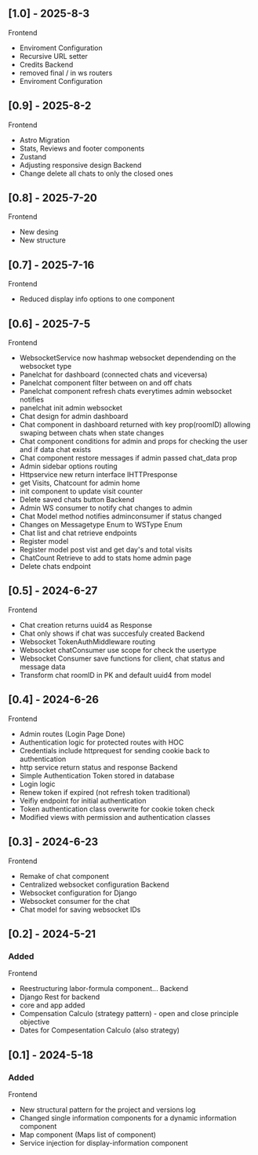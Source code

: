 ## [1.0] - 2025-8-3
Frontend
- Enviroment Configuration
- Recursive URL setter
- Credits
Backend
- removed final / in ws routers
- Enviroment Configuration

## [0.9] - 2025-8-2
Frontend
- Astro Migration
- Stats, Reviews and footer components
- Zustand 
- Adjusting responsive design
Backend
- Change delete all chats to only the closed ones
## [0.8] - 2025-7-20
Frontend
- New desing
- New structure

## [0.7] - 2025-7-16
Frontend
- Reduced display info options to one component

## [0.6] - 2025-7-5
Frontend 
- WebsocketService now hashmap websocket dependending on the websocket type
- Panelchat for dashboard (connected chats and viceversa)
- Panelchat component filter between on and off chats 
- Panelchat component refresh chats everytimes admin websocket notifies
- panelchat init admin websocket
- Chat design for admin dashboard
- Chat component in dashboard returned with key prop(roomID) allowing swaping between chats when state changes  
- Chat component conditions for admin and props for checking the user and if data chat exists
- Chat component restore messages if admin passed chat_data prop
- Admin sidebar options routing
- Httpservice new return interface IHTTPresponse
- get Visits, Chatcount for admin home
- init component to update visit counter
- Delete saved chats button
Backend
- Admin WS consumer to notify chat changes to admin
- Chat Model method notifies adminconsumer if status changed
- Changes on Messagetype Enum to WSType Enum
- Chat list and chat retrieve endpoints
- Register model 
- Register model post vist and get day's and total visits 
- ChatCount Retrieve to add to stats home admin page
- Delete chats endpoint
## [0.5] - 2024-6-27
Frontend
- Chat creation returns uuid4 as Response 
- Chat only shows if chat was succesfuly created
Backend
- Websocket TokenAuthMiddleware routing 
- Websocket chatConsumer use scope for check the usertype 
- Websocket Consumer save functions for client, chat status and message data 
- Transform chat roomID in PK and default uuid4 from model

## [0.4] - 2024-6-26
Frontend
- Admin routes (Login Page Done)
- Authentication logic for protected routes with HOC 
- Credentials include httprequest for sending cookie back to authentication 
- http service return status and response 
Backend
- Simple Authentication Token stored in database 
- Login logic
- Renew token if expired (not refresh token traditional)
- Veifiy endpoint for initial authentication
- Token authentication class overwrite for cookie token check
- Modified views with permission and authentication classes

## [0.3] - 2024-6-23
Frontend
- Remake of chat component
- Centralized websocket configuration
Backend
- Websocket configuration for Django
- Websocket consumer for the chat
- Chat model for saving websocket IDs

## [0.2] - 2024-5-21
### Added
Frontend
- Reestructuring labor-formula component...
Backend
- Django Rest for backend
- core and app added
- Compensation Calculo (strategy pattern) - open and close principle objective
- Dates for Compesentation Calculo (also strategy)

## [0.1] - 2024-5-18
### Added
Frontend
- New structural pattern for the project and versions log 
- Changed single information components for a dynamic information component
- Map component (Maps list of component)
- Service injection for display-information component


